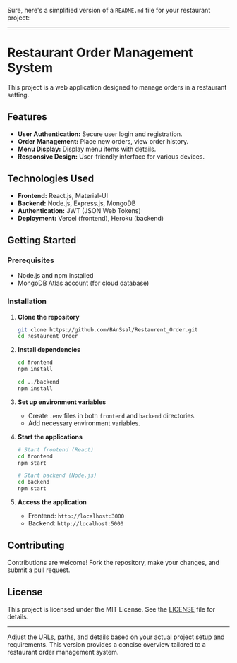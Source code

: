Sure, here's a simplified version of a `README.md` file for your restaurant project:

---

# Restaurant Order Management System

This project is a web application designed to manage orders in a restaurant setting.

## Features

- **User Authentication:** Secure user login and registration.
- **Order Management:** Place new orders, view order history.
- **Menu Display:** Display menu items with details.
- **Responsive Design:** User-friendly interface for various devices.

## Technologies Used

- **Frontend:** React.js, Material-UI
- **Backend:** Node.js, Express.js, MongoDB
- **Authentication:** JWT (JSON Web Tokens)
- **Deployment:** Vercel (frontend), Heroku (backend)

## Getting Started

### Prerequisites

- Node.js and npm installed
- MongoDB Atlas account (for cloud database)

### Installation

1. **Clone the repository**

   ```bash
   git clone https://github.com/BAnSsal/Restaurent_Order.git
   cd Restaurent_Order
   ```

2. **Install dependencies**

   ```bash
   cd frontend
   npm install

   cd ../backend
   npm install
   ```

3. **Set up environment variables**

   - Create `.env` files in both `frontend` and `backend` directories.
   - Add necessary environment variables.

4. **Start the applications**

   ```bash
   # Start frontend (React)
   cd frontend
   npm start

   # Start backend (Node.js)
   cd backend
   npm start
   ```

5. **Access the application**

   - Frontend: `http://localhost:3000`
   - Backend: `http://localhost:5000`

## Contributing

Contributions are welcome! Fork the repository, make your changes, and submit a pull request.

## License

This project is licensed under the MIT License. See the [LICENSE](./LICENSE) file for details.

---

Adjust the URLs, paths, and details based on your actual project setup and requirements. This version provides a concise overview tailored to a restaurant order management system.

